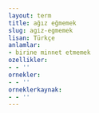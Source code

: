 ```yaml
---
layout: term
title: ağız eğmemek
slug: agiz-egmemek
lisan: Türkçe
anlamlar:
- birine minnet etmemek
ozellikler:
- - ''
ornekler:
- - ''
orneklerkaynak:
- - ''
---
```

